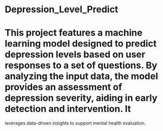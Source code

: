 # Depression_Level_Predict
# This project features a machine learning model designed to predict depression levels based on user responses to a set of questions. By analyzing the input data, the model provides an assessment of depression severity, aiding in early detection and intervention. It 
  leverages data-driven insights to support mental health evaluation.
